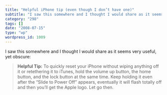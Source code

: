 ```yaml
---
title: "Helpful iPhone tip (even though I don’t have one)"
subtitle: "I saw this somewhere and I thought I would share as it seems very useful, yet obscure:"
category: "298"
tags: []
date: "2008-07-15"
type: "wp"
wordpress_id: 1009
---
```

I saw this somewhere and I thought I would share as it seems very useful, yet obscure:
> **Helpful Tip:** To quickly reset your iPhone without wiping anything off it or retethering it to iTunes, hold the volume up button, the home button, and the lock button at the same time. Keep holding it even after the “Slide to Power Off” appears, eventually it will flash totally off and then you’ll get the Apple logo. Let go then.